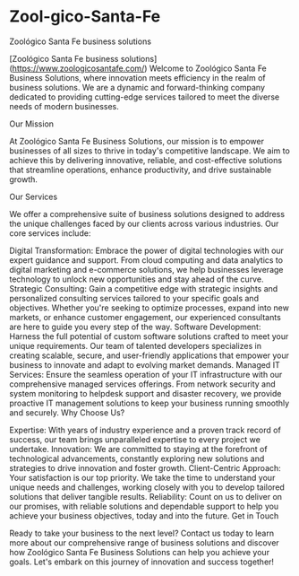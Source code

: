 # Zool-gico-Santa-Fe
Zoológico Santa Fe business solutions

[Zoológico Santa Fe business solutions] (https://www.zoologicosantafe.com/)
Welcome to Zoológico Santa Fe Business Solutions, where innovation meets efficiency in the realm of business solutions. We are a dynamic and forward-thinking company dedicated to providing cutting-edge services tailored to meet the diverse needs of modern businesses.

Our Mission

At Zoológico Santa Fe Business Solutions, our mission is to empower businesses of all sizes to thrive in today's competitive landscape. We aim to achieve this by delivering innovative, reliable, and cost-effective solutions that streamline operations, enhance productivity, and drive sustainable growth.

Our Services

We offer a comprehensive suite of business solutions designed to address the unique challenges faced by our clients across various industries. Our core services include:

Digital Transformation: Embrace the power of digital technologies with our expert guidance and support. From cloud computing and data analytics to digital marketing and e-commerce solutions, we help businesses leverage technology to unlock new opportunities and stay ahead of the curve.
Strategic Consulting: Gain a competitive edge with strategic insights and personalized consulting services tailored to your specific goals and objectives. Whether you're seeking to optimize processes, expand into new markets, or enhance customer engagement, our experienced consultants are here to guide you every step of the way.
Software Development: Harness the full potential of custom software solutions crafted to meet your unique requirements. Our team of talented developers specializes in creating scalable, secure, and user-friendly applications that empower your business to innovate and adapt to evolving market demands.
Managed IT Services: Ensure the seamless operation of your IT infrastructure with our comprehensive managed services offerings. From network security and system monitoring to helpdesk support and disaster recovery, we provide proactive IT management solutions to keep your business running smoothly and securely.
Why Choose Us?

Expertise: With years of industry experience and a proven track record of success, our team brings unparalleled expertise to every project we undertake.
Innovation: We are committed to staying at the forefront of technological advancements, constantly exploring new solutions and strategies to drive innovation and foster growth.
Client-Centric Approach: Your satisfaction is our top priority. We take the time to understand your unique needs and challenges, working closely with you to develop tailored solutions that deliver tangible results.
Reliability: Count on us to deliver on our promises, with reliable solutions and dependable support to help you achieve your business objectives, today and into the future.
Get in Touch

Ready to take your business to the next level? Contact us today to learn more about our comprehensive range of business solutions and discover how Zoológico Santa Fe Business Solutions can help you achieve your goals. Let's embark on this journey of innovation and success together!
